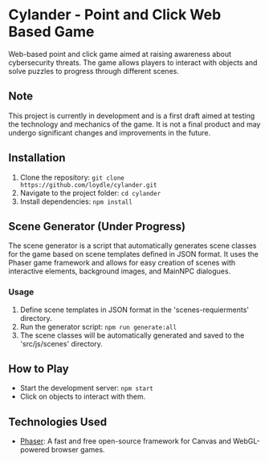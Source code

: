 # Cylander - Point and Click Web Based Game

Web-based point and click game aimed at raising awareness about cybersecurity threats. The game allows players to interact with objects and solve puzzles to progress through different scenes.

## Note

This project is currently in development and is a first draft aimed at testing the technology and mechanics of the game. It is not a final product and may undergo significant changes and improvements in the future.


## Installation

1. Clone the repository: `git clone https://github.com/loydle/cylander.git`
2. Navigate to the project folder: `cd cylander`
3. Install dependencies: `npm install`

## Scene Generator (Under Progress)

The scene generator is a script that automatically generates scene classes for the game based on scene templates defined in JSON format. It uses the Phaser game framework and allows for easy creation of scenes with interactive elements, background images, and MainNPC dialogues.

### Usage

1. Define scene templates in JSON format in the 'scenes-requierments' directory.
2. Run the generator script: `npm run generate:all`
3. The scene classes will be automatically generated and saved to the 'src/js/scenes' directory.

## How to Play

- Start the development server: `npm start`
- Click on objects to interact with them.

## Technologies Used

- [Phaser](https://phaser.io/): A fast and free open-source framework for Canvas and WebGL-powered browser games.

